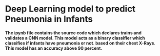 # Deep Learning model to predict Pneumonia in Infants

#### The ipynb file contains the source code which declares trains and validates a CNN model. This model acts as a binary classifier which classifies if infants have pneumonia or not. based on their chest X-Rays. This model has an accuracy above 90 percent.  
